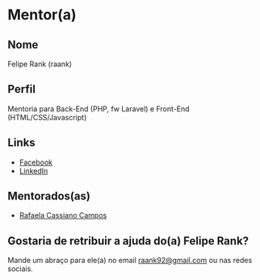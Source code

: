 # Mentor(a)

## Nome

Felipe Rank (raank)

## Perfil

Mentoria para Back-End (PHP, fw Laravel) e Front-End (HTML/CSS/Javascript)

## Links

* [Facebook](https://www.facebook.com/raank92)
* [LinkedIn](https://www.linkedin.com/in/raank/)

## Mentorados(as)

- [Rafaela Cassiano Campos](https://github.com/RafaelaCassianoCampos)

## Gostaria de retribuir a ajuda do(a) Felipe Rank?

Mande um abraço para ele(a) no email raank92@gmail.com ou nas redes sociais.
